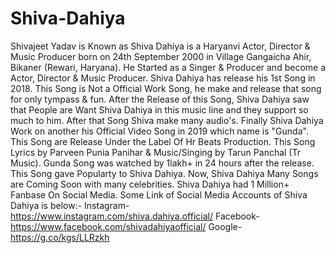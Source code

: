 # Shiva-Dahiya
Shivajeet Yadav is Known as Shiva Dahiya is a Haryanvi Actor, Director &amp; Music Producer born on 24th September 2000 in Village Gangaicha Ahir, Bikaner (Rewari, Haryana). He Started as a Singer &amp; Producer and become a Actor, Director &amp; Music Producer.    Shiva Dahiya has release his 1st Song in 2018. This Song is Not a Official Work Song, he make and release that song for only tympass &amp; fun. After the Release of this Song, Shiva Dahiya saw that People are Want Shiva Dahiya in this music line and they support so much to him. After that Song Shiva make many audio's.  Finally Shiva Dahiya Work on another his Official Video Song in 2019 which name is "Gunda". This Song are Release Under the Label Of Hr Beats Production. This Song Lyrics by Parveen Punia Panihar &amp; Music/Singing by Tarun Panchal (Tr Music). Gunda Song was watched by 1lakh+ in 24 hours after the release. This Song gave Popularty to Shiva Dahiya. Now, Shiva Dahiya Many Songs are Coming Soon with many celebrities.     Shiva Dahiya had 1 Million+ Fanbase On Social Media.    Some Link of Social Media Accounts of Shiva Dahiya is below:-    Instagram- https://www.instagram.com/shiva.dahiya.official/    Facebook- https://www.facebook.com/shivadahiyaofficial/    Google- https://g.co/kgs/LLRzkh
